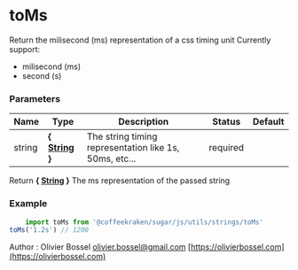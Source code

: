 # toMs

Return the milisecond (ms) representation of a css timing unit
Currently support:
- milisecond (ms)
- second (s)



### Parameters
Name  |  Type  |  Description  |  Status  |  Default
------------  |  ------------  |  ------------  |  ------------  |  ------------
string  |  **{ [String](https://developer.mozilla.org/fr/docs/Web/JavaScript/Reference/Objets_globaux/String) }**  |  The string timing representation like 1s, 50ms, etc...  |  required  |

Return **{ [String](https://developer.mozilla.org/fr/docs/Web/JavaScript/Reference/Objets_globaux/String) }** The ms representation of the passed string

### Example
```js
	import toMs from '@coffeekraken/sugar/js/utils/strings/toMs'
toMs('1.2s') // 1200
```
Author : Olivier Bossel [olivier.bossel@gmail.com](mailto:olivier.bossel@gmail.com) [https://olivierbossel.com](https://olivierbossel.com)